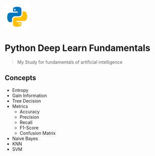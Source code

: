 <img src="./python.png" width="80" height="80" alt="logo" />

# Python Deep Learn Fundamentals

> My Study for fundamentals of artificial intelligence

## Concepts

- Entropy
- Gain Information
- Tree Decision
- Metrics
  - Accuracy
  - Precision
  - Recall
  - F1-Score
  - Confusion Matrix
- Naive Bayes
- KNN
- SVM

